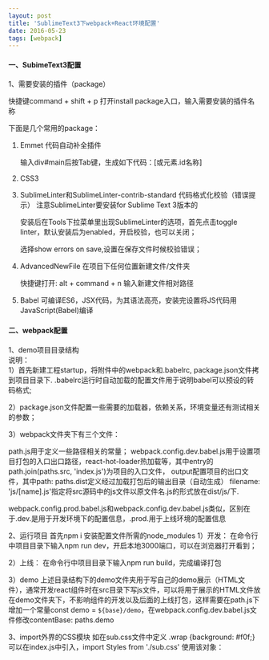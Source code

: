 ```yaml
---
layout: post
title: 'SublimeText3下webpack+React环境配置'
date: 2016-05-23
tags: [webpack]
---
```


#### 一、SubimeText3配置
1、需要安装的插件（package）

快捷键command + shift + p 打开install package入口，输入需要安装的插件名称

下面是几个常用的package： 

1. Emmet 代码自动补全插件

	输入div#main后按Tab键，生成如下代码：[或元素.id名称]
	
	<div class="main"></div>
	
2. CSS3
3. SublimeLinter和SublimeLinter-contrib-standard 代码格式化校验（错误提示）
	注意SublimeLinter要安装for Sublime Text 3版本的
	
	安装后在Tools下拉菜单里出现SublimeLinter的选项，首先点击toggle linter，默认安装后为enabled，开启校验，也可以关闭；
	
	选择show errors on save,设置在保存文件时候校验错误；

4. AdvancedNewFile 在项目下任何位置新建文件/文件夹

	快捷键打开: alt + command + n 输入新建文件相对路径
	
5. Babel 可编译ES6，JSX代码，为其语法高亮，安装完设置将JS代码用JavaScript(Babel)编译

#### 二、webpack配置

1、demo项目目录结构  
说明：  
1）首先新建工程startup，将附件中的webpack和.babelrc, package.json文件拷到项目目录下.
.babelrc运行时自动加载的配置文件用于说明babel可以预设的转码格式;

2）package.json文件配置一些需要的加载器，依赖关系，环境变量还有测试相关的参数；

3）webpack文件夹下有三个文件：

path.js用于定义一些路径相关的常量；
webpack.config.dev.babel.js用于设置项目打包的入口出口路径，react-hot-loader热加载等，其中entry的path.join(paths.src, 'index.js')为项目的入口文件，
output配置项目的出口文件，其中path: paths.dist定义经过加载打包后的输出目录（自动生成）
filename: 'js/[name].js'指定将src源码中的js文件以原文件名.js的形式放在dist/js/下.

webpack.config.prod.babel.js和webpack.config.dev.babel.js类似，区别在于.dev.是用于开发环境下的配置信息，.prod.用于上线环境的配置信息

2、运行项目
首先npm i 安装配置文件所需的node_modules
1）开发：
在命令行中项目目录下输入npm run dev，开启本地3000端口，可以在浏览器打开看到；

2）上线：
在命令行中项目目录下输入npm run build，完成编译打包

3）demo
上述目录结构下的demo文件夹用于写自己的demo展示（HTML文件），通常开发react组件时在src目录下写js文件，可以将用于展示的HTML文件放在demo文件夹下，不影响组件的开发以及后面的上线打包，这样需要在path.js下增加一个常量const demo = `${base}/demo`，在webpack.config.dev.babel.js文件修改contentBase: paths.demo

3、import外界的CSS模块
如在sub.css文件中定义 .wrap {background: #f0f;}
可以在index.js中引入，import Styles from './sub.css'
使用该对象：
<div style={Styles.wrap}></div>
